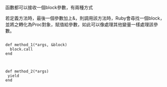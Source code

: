 函數都可以接收一個block參數，有兩種方式


若定義方法時，最後一個參數加上&，則調用該方法時，Ruby會尋找一個block，並將之轉化為Proc對象，賦值給參數，如此可以像處理其他變量一樣處理該參數。
```

def method_1(*args, &block)
  block.call
end



def method_2(*args)
 yield
end




```